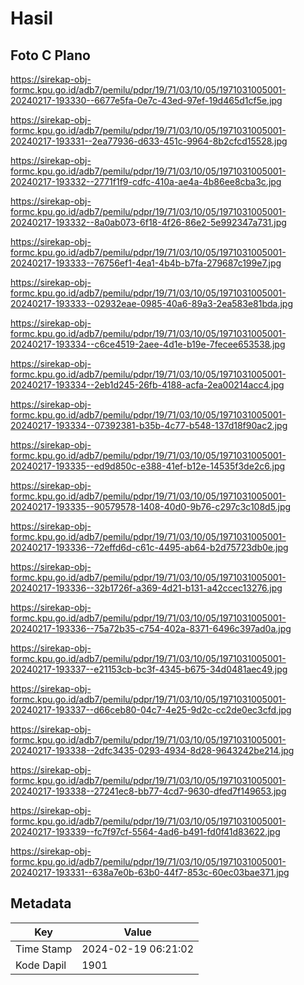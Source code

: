 # Hasil

## Foto C Plano

https://sirekap-obj-formc.kpu.go.id/adb7/pemilu/pdpr/19/71/03/10/05/1971031005001-20240217-193330--6677e5fa-0e7c-43ed-97ef-19d465d1cf5e.jpg

https://sirekap-obj-formc.kpu.go.id/adb7/pemilu/pdpr/19/71/03/10/05/1971031005001-20240217-193331--2ea77936-d633-451c-9964-8b2cfcd15528.jpg

https://sirekap-obj-formc.kpu.go.id/adb7/pemilu/pdpr/19/71/03/10/05/1971031005001-20240217-193332--2771f1f9-cdfc-410a-ae4a-4b86ee8cba3c.jpg

https://sirekap-obj-formc.kpu.go.id/adb7/pemilu/pdpr/19/71/03/10/05/1971031005001-20240217-193332--8a0ab073-6f18-4f26-86e2-5e992347a731.jpg

https://sirekap-obj-formc.kpu.go.id/adb7/pemilu/pdpr/19/71/03/10/05/1971031005001-20240217-193333--76756ef1-4ea1-4b4b-b7fa-279687c199e7.jpg

https://sirekap-obj-formc.kpu.go.id/adb7/pemilu/pdpr/19/71/03/10/05/1971031005001-20240217-193333--02932eae-0985-40a6-89a3-2ea583e81bda.jpg

https://sirekap-obj-formc.kpu.go.id/adb7/pemilu/pdpr/19/71/03/10/05/1971031005001-20240217-193334--c6ce4519-2aee-4d1e-b19e-7fecee653538.jpg

https://sirekap-obj-formc.kpu.go.id/adb7/pemilu/pdpr/19/71/03/10/05/1971031005001-20240217-193334--2eb1d245-26fb-4188-acfa-2ea00214acc4.jpg

https://sirekap-obj-formc.kpu.go.id/adb7/pemilu/pdpr/19/71/03/10/05/1971031005001-20240217-193334--07392381-b35b-4c77-b548-137d18f90ac2.jpg

https://sirekap-obj-formc.kpu.go.id/adb7/pemilu/pdpr/19/71/03/10/05/1971031005001-20240217-193335--ed9d850c-e388-41ef-b12e-14535f3de2c6.jpg

https://sirekap-obj-formc.kpu.go.id/adb7/pemilu/pdpr/19/71/03/10/05/1971031005001-20240217-193335--90579578-1408-40d0-9b76-c297c3c108d5.jpg

https://sirekap-obj-formc.kpu.go.id/adb7/pemilu/pdpr/19/71/03/10/05/1971031005001-20240217-193336--72effd6d-c61c-4495-ab64-b2d75723db0e.jpg

https://sirekap-obj-formc.kpu.go.id/adb7/pemilu/pdpr/19/71/03/10/05/1971031005001-20240217-193336--32b1726f-a369-4d21-b131-a42ccec13276.jpg

https://sirekap-obj-formc.kpu.go.id/adb7/pemilu/pdpr/19/71/03/10/05/1971031005001-20240217-193336--75a72b35-c754-402a-8371-6496c397ad0a.jpg

https://sirekap-obj-formc.kpu.go.id/adb7/pemilu/pdpr/19/71/03/10/05/1971031005001-20240217-193337--e21153cb-bc3f-4345-b675-34d0481aec49.jpg

https://sirekap-obj-formc.kpu.go.id/adb7/pemilu/pdpr/19/71/03/10/05/1971031005001-20240217-193337--d66ceb80-04c7-4e25-9d2c-cc2de0ec3cfd.jpg

https://sirekap-obj-formc.kpu.go.id/adb7/pemilu/pdpr/19/71/03/10/05/1971031005001-20240217-193338--2dfc3435-0293-4934-8d28-9643242be214.jpg

https://sirekap-obj-formc.kpu.go.id/adb7/pemilu/pdpr/19/71/03/10/05/1971031005001-20240217-193338--27241ec8-bb77-4cd7-9630-dfed7f149653.jpg

https://sirekap-obj-formc.kpu.go.id/adb7/pemilu/pdpr/19/71/03/10/05/1971031005001-20240217-193339--fc7f97cf-5564-4ad6-b491-fd0f41d83622.jpg

https://sirekap-obj-formc.kpu.go.id/adb7/pemilu/pdpr/19/71/03/10/05/1971031005001-20240217-193331--638a7e0b-63b0-44f7-853c-60ec03bae371.jpg


## Metadata

| Key        | Value               |
| ---------- | ------------------- |
| Time Stamp | 2024-02-19 06:21:02 |
| Kode Dapil | 1901                |



